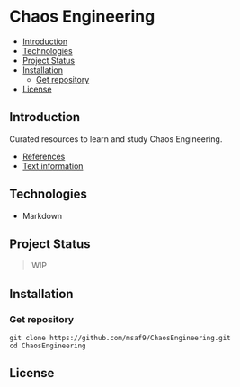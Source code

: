 <h1>Chaos Engineering</h1>

- [Introduction](#introduction)
- [Technologies](#technologies)
- [Project Status](#project-status)
- [Installation](#installation)
  - [Get repository](#get-repository)
- [License](#license)

## Introduction

<p>Curated resources to learn and study Chaos Engineering.</p>

- [References](REFERENCES.md)
- [Text information](TEXT.md)

## Technologies

- Markdown

## Project Status

> WIP

## Installation

### Get repository

```git
git clone https://github.com/msaf9/ChaosEngineering.git
cd ChaosEngineering
```

## License
